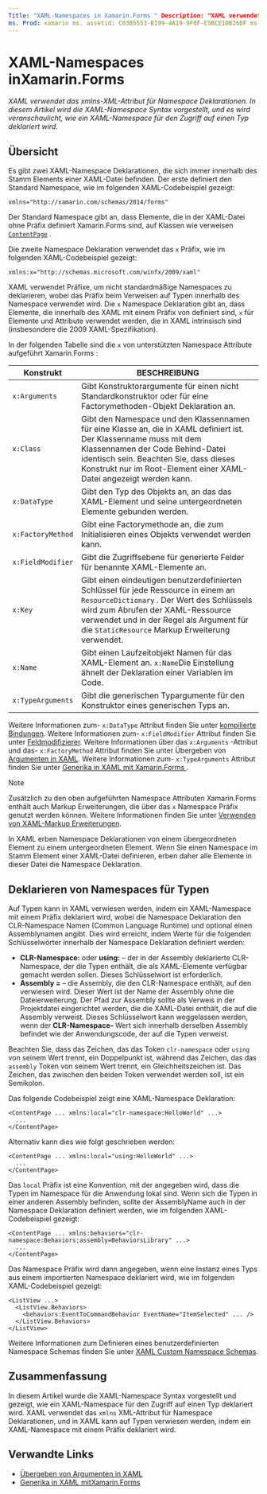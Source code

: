 ```yaml
---
Title: "XAML-Namespaces in Xamarin.Forms " Description: "XAML verwendet das xmlns-XML-Attribut für Namespace Deklarationen. In diesem Artikel wird die XAML-Namespace Syntax vorgestellt, und es wird veranschaulicht, wie ein XAML-Namespace für den Zugriff auf einen Typ deklariert wird. "
ms. Prod: xamarin ms. assetid: C03B5553-B199-4A19-9F0F-E5BCE1DB268F ms. Technology: xamarin-Forms Author: davidbritch ms. Author: dabritch ms. Date: 08/21/2018 NO-LOC: [ Xamarin.Forms , Xamarin.Essentials ]
---
```


# <a name="xaml-namespaces-in-xamarinforms"></a>XAML-Namespaces inXamarin.Forms

_XAML verwendet das xmlns-XML-Attribut für Namespace Deklarationen. In diesem Artikel wird die XAML-Namespace Syntax vorgestellt, und es wird veranschaulicht, wie ein XAML-Namespace für den Zugriff auf einen Typ deklariert wird._

## <a name="overview"></a>Übersicht

Es gibt zwei XAML-Namespace Deklarationen, die sich immer innerhalb des Stamm Elements einer XAML-Datei befinden. Der erste definiert den Standard Namespace, wie im folgenden XAML-Codebeispiel gezeigt:

```xaml
xmlns="http://xamarin.com/schemas/2014/forms"
```

Der Standard Namespace gibt an, dass Elemente, die in der XAML-Datei ohne Präfix definiert Xamarin.Forms sind, auf Klassen wie verweisen [`ContentPage`](xref:Xamarin.Forms.ContentPage) .

Die zweite Namespace Deklaration verwendet das `x` Präfix, wie im folgenden XAML-Codebeispiel gezeigt:

```xaml
xmlns:x="http://schemas.microsoft.com/winfx/2009/xaml"
```

XAML verwendet Präfixe, um nicht standardmäßige Namespaces zu deklarieren, wobei das Präfix beim Verweisen auf Typen innerhalb des Namespace verwendet wird. Die `x` Namespace Deklaration gibt an, dass Elemente, die innerhalb des XAML mit einem Präfix von definiert sind, `x` für Elemente und Attribute verwendet werden, die in XAML intrinsisch sind (insbesondere die 2009 XAML-Spezifikation).

In der folgenden Tabelle sind die `x` von unterstützten Namespace Attribute aufgeführt Xamarin.Forms :

|Konstrukt|BESCHREIBUNG|
|--- |--- |
|`x:Arguments`|Gibt Konstruktorargumente für einen nicht Standardkonstruktor oder für eine Factorymethoden-Objekt Deklaration an.|
|`x:Class`|Gibt den Namespace und den Klassennamen für eine Klasse an, die in XAML definiert ist. Der Klassenname muss mit dem Klassennamen der Code Behind-Datei identisch sein. Beachten Sie, dass dieses Konstrukt nur im Root-Element einer XAML-Datei angezeigt werden kann.|
|`x:DataType`|Gibt den Typ des Objekts an, an das das XAML-Element und seine untergeordneten Elemente gebunden werden.|
|`x:FactoryMethod`|Gibt eine Factorymethode an, die zum Initialisieren eines Objekts verwendet werden kann.|
|`x:FieldModifier`|Gibt die Zugriffsebene für generierte Felder für benannte XAML-Elemente an.|
|`x:Key`|Gibt einen eindeutigen benutzerdefinierten Schlüssel für jede Ressource in einem an `ResourceDictionary` . Der Wert des Schlüssels wird zum Abrufen der XAML-Ressource verwendet und in der Regel als Argument für die `StaticResource` Markup Erweiterung verwendet.|
|`x:Name`|Gibt einen Laufzeitobjekt Namen für das XAML-Element an. `x:Name`Die Einstellung ähnelt der Deklaration einer Variablen im Code.|
|`x:TypeArguments`|Gibt die generischen Typargumente für den Konstruktor eines generischen Typs an.|

Weitere Informationen zum- `x:DataType` Attribut finden Sie unter [kompilierte Bindungen](~/xamarin-forms/app-fundamentals/data-binding/compiled-bindings.md). Weitere Informationen zum- `x:FieldModifier` Attribut finden Sie unter [Feldmodifizierer](~/xamarin-forms/xaml/field-modifiers.md). Weitere Informationen über das `x:Arguments` -Attribut und das- `x:FactoryMethod` Attribut finden Sie unter Übergeben von [Argumenten in XAML](~/xamarin-forms/xaml/passing-arguments.md). Weitere Informationen zum- `x:TypeArguments` Attribut finden Sie unter [Generika in XAML mit Xamarin.Forms ](generics.md).

> [!NOTE]
> Zusätzlich zu den oben aufgeführten Namespace Attributen Xamarin.Forms enthält auch Markup Erweiterungen, die über das `x` Namespace Präfix genutzt werden können. Weitere Informationen finden Sie unter [Verwenden von XAML-Markup Erweiterungen](~/xamarin-forms/xaml/markup-extensions/consuming.md).

In XAML erben Namespace Deklarationen von einem übergeordneten Element zu einem untergeordneten Element. Wenn Sie einen Namespace im Stamm Element einer XAML-Datei definieren, erben daher alle Elemente in dieser Datei die Namespace Deklaration.

## <a name="declaring-namespaces-for-types"></a>Deklarieren von Namespaces für Typen

Auf Typen kann in XAML verwiesen werden, indem ein XAML-Namespace mit einem Präfix deklariert wird, wobei die Namespace Deklaration den CLR-Namespace Namen (Common Language Runtime) und optional einen Assemblynamen angibt. Dies wird erreicht, indem Werte für die folgenden Schlüsselwörter innerhalb der Namespace Deklaration definiert werden:

- **CLR-Namespace:** oder **using:** – der in der Assembly deklarierte CLR-Namespace, der die Typen enthält, die als XAML-Elemente verfügbar gemacht werden sollen. Dieses Schlüsselwort ist erforderlich.
- **Assembly =** – die Assembly, die den CLR-Namespace enthält, auf den verwiesen wird. Dieser Wert ist der Name der Assembly ohne die Dateierweiterung. Der Pfad zur Assembly sollte als Verweis in der Projektdatei eingerichtet werden, die die XAML-Datei enthält, die auf die Assembly verweist. Dieses Schlüsselwort kann weggelassen werden, wenn der **CLR-Namespace-** Wert sich innerhalb derselben Assembly befindet wie der Anwendungscode, der auf die Typen verweist.

Beachten Sie, dass das Zeichen, das das Token `clr-namespace` oder `using` von seinem Wert trennt, ein Doppelpunkt ist, während das Zeichen, das das `assembly` Token von seinem Wert trennt, ein Gleichheitszeichen ist. Das Zeichen, das zwischen den beiden Token verwendet werden soll, ist ein Semikolon.

Das folgende Codebeispiel zeigt eine XAML-Namespace Deklaration:

```xaml
<ContentPage ... xmlns:local="clr-namespace:HelloWorld" ...>
  ...
</ContentPage>
```

Alternativ kann dies wie folgt geschrieben werden:

```xaml
<ContentPage ... xmlns:local="using:HelloWorld" ...>
  ...
</ContentPage>
```

Das `local` Präfix ist eine Konvention, mit der angegeben wird, dass die Typen im Namespace für die Anwendung lokal sind. Wenn sich die Typen in einer anderen Assembly befinden, sollte der AssemblyName auch in der Namespace Deklaration definiert werden, wie im folgenden XAML-Codebeispiel gezeigt:

```xaml
<ContentPage ... xmlns:behaviors="clr-namespace:Behaviors;assembly=BehaviorsLibrary" ...>
  ...
</ContentPage>
```

Das Namespace Präfix wird dann angegeben, wenn eine Instanz eines Typs aus einem importierten Namespace deklariert wird, wie im folgenden XAML-Codebeispiel gezeigt:

```xaml
<ListView ...>
  <ListView.Behaviors>
    <behaviors:EventToCommandBehavior EventName="ItemSelected" ... />
  </ListView.Behaviors>
</ListView>
```

Weitere Informationen zum Definieren eines benutzerdefinierten Namespace Schemas finden Sie unter [XAML Custom Namespace Schemas](custom-namespace-schemas.md).

## <a name="summary"></a>Zusammenfassung

In diesem Artikel wurde die XAML-Namespace Syntax vorgestellt und gezeigt, wie ein XAML-Namespace für den Zugriff auf einen Typ deklariert wird. XAML verwendet das `xmlns` XML-Attribut für Namespace Deklarationen, und in XAML kann auf Typen verwiesen werden, indem ein XAML-Namespace mit einem Präfix deklariert wird.

## <a name="related-links"></a>Verwandte Links

- [Übergeben von Argumenten in XAML](~/xamarin-forms/xaml/passing-arguments.md)
- [Generika in XAML mitXamarin.Forms](generics.md)
